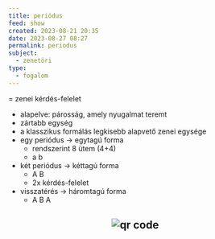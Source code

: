 ```yaml
---
title: periódus
feed: show
created: 2023-08-21 20:35
date: 2023-08-27 08:27
permalink: periodus
subject:
  - zenetöri
type:
  - fogalom
---
```


= zenei kérdés-felelet

- alapelve: párosság, amely nyugalmat teremt
- zártabb egység
- a klasszikus formálás legkisebb alapvető zenei egysége
- egy periódus -> egytagú forma
	- rendszerint 8 ütem (4+4)
	- a b
- két periódus -> kéttagú forma
	- A B
	- 2x kérdés-felelet
- visszatérés -> háromtagú forma
	- A B A



## <p style="text-align: center;"><img src="https://chart.googleapis.com/chart?cht=qr&chl=https://notes.andrasdenes.com/periodus&chs=180x180&choe=UTF-8&chld=L|2" alt="qr code"></p>

